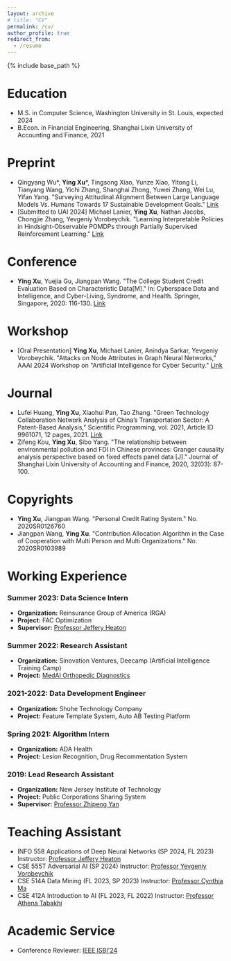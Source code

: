 ```yaml
---
layout: archive
# title: "CV"
permalink: /cv/
author_profile: true
redirect_from:
  - /resume
---
```


{% include base_path %}

# Education

- M.S. in Computer Science, Washington University in St. Louis, expected 2024
- B.Econ. in Financial Engineering, Shanghai Lixin University of Accounting and Finance, 2021

# Preprint
- Qingyang Wu\*, **Ying Xu**\*, Tingsong Xiao, Yunze Xiao, Yitong Li, Tianyang Wang, Yichi Zhang, Shanghai Zhong, Yuwei Zhang, Wei Lu, Yifan Yang. "Surveying Attitudinal Alignment Between Large Language Models Vs. Humans Towards 17 Sustainable Development Goals." [Link](https://arxiv.org/abs/2404.13885v1)
- [Submitted to UAI 2024] Michael Lanier, **Ying Xu**, Nathan Jacobs, Chongjie Zhang, Yevgeniy Vorobeychik. "Learning Interpretable Policies in Hindsight-Observable POMDPs through Partially Supervised Reinforcement Learning." [Link](https://arxiv.org/abs/2402.09290)

# Conference

- **Ying Xu**, Yuejia Gu, Jiangpan Wang. "The College Student Credit Evaluation Based on Characteristic Data[M]." In: Cyberspace Data and Intelligence, and Cyber-Living, Syndrome, and Health. Springer, Singapore, 2020: 116-130. [Link](https://link.springer.com/chapter/10.1007/978-981-33-4336-8_10)

# Workshop

- [Oral Presentation] **Ying Xu**, Michael Lanier, Anindya Sarkar, Yevgeniy Vorobeychik. "Attacks on Node Attributes in Graph Neural Networks," AAAI 2024 Workshop on "Artificial Intelligence for Cyber Security." [Link](https://arxiv.org/abs/2402.12426)

# Journal

- Lufei Huang, **Ying Xu**, Xiaohui Pan, Tao Zhang. "Green Technology Collaboration Network Analysis of China’s Transportation Sector: A Patent-Based Analysis," Scientific Programming, vol. 2021, Article ID 9961071, 12 pages, 2021. [Link](https://www.hindawi.com/journals/sp/2021/9961071/)
- Zifeng Kou, **Ying Xu**, Sibo Yang. "The relationship between environmental pollution and FDI in Chinese provinces: Granger causality analysis perspective based on fixed effects panel data [J]." Journal of Shanghai Lixin University of Accounting and Finance, 2020, 32(03): 87-100.

# Copyrights

- **Ying Xu**, Jiangpan Wang. "Personal Credit Rating System." No. 2020SR0126760
- Jiangpan Wang, **Ying Xu**. "Contribution Allocation Algorithm in the Case of Cooperation with Multi Person and Multi Organizations." No. 2020SR0103989

# Working Experience

### Summer 2023: Data Science Intern
- **Organization:** Reinsurance Group of America (RGA)
- **Project:** FAC Optimization
- **Supervisor:** [Professor Jeffery Heaton](https://www.heatonresearch.com/)

### Summer 2022: Research Assistant
- **Organization:** Sinovation Ventures, Deecamp (Artificial Intelligence Training Camp)
- **Project:** [MedAI Orthopedic Diagnostics](https://github.com/YingXu001/MedAI_Orthopedic_Diagnostics)

### 2021-2022: Data Development Engineer
- **Organization:** Shuhe Technology Company
- **Project:** Feature Template System, Auto AB Testing Platform

### Spring 2021: Algorithm Intern
- **Organization:** ADA Health
- **Project:** Lesion Recognition, Drug Recommentation System

### 2019: Lead Research Assistant
- **Organization:** New Jersey Institute of Technology
- **Project:** Public Corporations Sharing System
- **Supervisor:** [Professor Zhipeng Yan](https://www.saif.sjtu.edu.cn/faculty-research/faculty/yan-zhipeng)

# Teaching Assistant

- INFO 558 Applications of Deep Neural Networks (SP 2024, FL 2023) Instructor: [Professor Jeffery Heaton](https://www.heatonresearch.com/)
- CSE 555T Adversarial AI (SP 2024) Instructor: [Professor Yevgeniy Vorobeychik](https://vorobeychik.com/)
- CSE 514A Data Mining (FL 2023, SP 2023) Instructor: [Professor Cynthia Ma](https://engineering.wustl.edu/faculty/Cynthia-Ma.html)
- CSE 412A Introduction to AI (FL 2023, FL 2022) Instructor: [Professor Athena Tabakhi](https://engineering.wustl.edu/faculty/Athena-Tabakhi.html)

# Academic Service

- Conference Reviewer: [IEEE ISBI'24](https://biomedicalimaging.org/2024/)